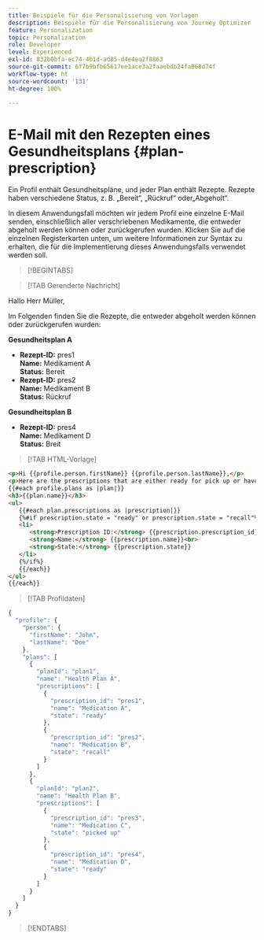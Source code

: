```yaml
---
title: Beispiele für die Personalisierung von Vorlagen
description: Beispiele für die Personalisierung von Journey Optimizer
feature: Personalization
topic: Personalization
role: Developer
level: Experienced
exl-id: 832b0bfa-ec74-4b1d-ad85-d4e4ea2f8863
source-git-commit: 6f7b9bfb65617ee1ace3a2faaebdb24fa068d74f
workflow-type: ht
source-wordcount: '131'
ht-degree: 100%

---
```


# E-Mail mit den Rezepten eines Gesundheitsplans {#plan-prescription}

Ein Profil enthält Gesundheitspläne, und jeder Plan enthält Rezepte. Rezepte haben verschiedene Status, z. B. „Bereit“, „Rückruf“ oder„Abgeholt“.

In diesem Anwendungsfall möchten wir jedem Profil eine einzelne E-Mail senden, einschließlich aller verschriebenen Medikamente, die entweder abgeholt werden können oder zurückgerufen wurden. Klicken Sie auf die einzelnen Registerkarten unten, um weitere Informationen zur Syntax zu erhalten, die für die Implementierung dieses Anwendungsfalls verwendet werden soll.

>[!BEGINTABS]

>[!TAB Gerenderte Nachricht]

<p>Hallo Herr Müller,</p>
<p>Im Folgenden finden Sie die Rezepte, die entweder abgeholt werden können oder zurückgerufen wurden:</p>

**Gesundheitsplan A**

<ul>

<li>
      <strong>Rezept-ID:</strong> pres1<br>
      <strong>Name:</strong> Medikament A<br>
      <strong>Status:</strong> Bereit
   </li>

<li>
      <strong>Rezept-ID:</strong> pres2<br>
      <strong>Name:</strong> Medikament B<br>
      <strong>Status:</strong> Rückruf
   </li>

</ul>

**Gesundheitsplan B**

<ul>

<li>
      <strong>Rezept-ID:</strong> pres4<br>
      <strong>Name:</strong> Medikament D<br>
      <strong>Status:</strong> Breit
   </li>

</ul>

>[!TAB HTML-Vorlage]

```html
<p>Hi {{profile.person.firstName}} {{profile.person.lastName}},</p>
<p>Here are the prescriptions that are either ready for pick up or have been recalled:</p>
{{#each profile.plans as |plan|}}
<h3>{{plan.name}}</h3>
<ul>
   {{#each plan.prescriptions as |prescription|}}
   {%#if prescription.state = "ready" or prescription.state = "recall"%}
   <li>
      <strong>Prescription ID:</strong> {{prescription.prescription_id}}<br>
      <strong>Name:</strong> {{prescription.name}}<br>
      <strong>State:</strong> {{prescription.state}}
   </li>
   {%/if%}
   {{/each}}
</ul>
{{/each}}
```

>[!TAB Profildaten]

```javascript
{
  "profile": {
    "person": {
      "firstName": "John",
      "lastName": "Doe"
    },
    "plans": [
      {
        "planId": "plan1",
        "name": "Health Plan A",
        "prescriptions": [
          {
            "prescription_id": "pres1",
            "name": "Medication A",
            "state": "ready"
          },
          {
            "prescription_id": "pres2",
            "name": "Medication B",
            "state": "recall"
          }
        ]
      },
      {
        "planId": "plan2",
        "name": "Health Plan B",
        "prescriptions": [
          {
            "prescription_id": "pres3",
            "name": "Medication C",
            "state": "picked up"
          },
          {
            "prescription_id": "pres4",
            "name": "Medication D",
            "state": "ready"
          }
        ]
      }
    ]
  }
}
```

>[!ENDTABS]
